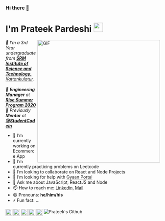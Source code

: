 ### Hi there 👋

# I'm Prateek Pardeshi&nbsp;<img src="https://media.giphy.com/media/1kTKNOKJKZNNIaabXB/giphy.gif" width="30px">




<img align="right" alt="GIF" src="https://i2.wp.com/allhtaccess.info/wp-content/uploads/2018/03/programming.gif?fit=1281%2C716&ssl=1" width="400px"/>

<p>
  <em>
    📌 I'm a 3rd Year undergraduate from <a href="https://www.srmist.edu.in/"> <b>SRM Institute of Science and Technology</b>, Kattankulatur</a>.  <br> <br>
    📌  <b>Engineering Manager</b> at <a href="https://www.risesummer2020.org/team3"> <b>Rise Summer Program 2020</b></a>  <br>
    📌  Previously <b>Mentor</b> at <a href="https://github.com/StudentCode-in"> <b>@StudentCodein</b></a>  <br>
   
  </em>  
</p>

- 🔭 I’m currently working on Ecommerce App
- 🌱 I’m currently practicing problems on Leetcode
- 👯 I’m looking to collaborate on React and Node Projects
- 🤔 I’m looking for help with [Gyaan Portal](https://github.com/Gyaan-Portal)
- 💬 Ask me about JavaScript, ReactJS and Node
- 📫 How to reach me: [Linkedin](https://www.linkedin.com/in/prateek-pardeshi6/), [Mail](mailto:pp7073@srmist.edu.in)
- 😄 Pronouns: **he/him/his**
- ⚡ Fun fact: ...

<a href="https://twitter.com/reach_prateek">
  <img align="left" alt="Prateek's Twitter" width="22px" src="https://cdn.jsdelivr.net/npm/simple-icons@v3/icons/twitter.svg" />
</a>
<a href="https://github.com/the-coder-dude">
  <img align="left" alt="Prateek's github" width="22px" src="https://cdn.jsdelivr.net/npm/simple-icons@v3/icons/github.svg" />
</a>
<a href="https://www.linkedin.com/in/prateek-pardeshi6/">
  <img align="left" alt="Prateek's LinkdeIN" width="22px" src="https://cdn.jsdelivr.net/npm/simple-icons@v3/icons/linkedin.svg" />
</a>
<a href="https://www.instagram.com/prateek.pardeshi/">
  <img align="left" alt="Prateek's Instagram" width="22px" src="https://cdn.jsdelivr.net/npm/simple-icons@v3/icons/instagram.svg" />
</a>
<a href="https://medium.com/">
  <img align="left" alt="Prateek's Medium" width="22px" src="https://cdn.jsdelivr.net/npm/simple-icons@v3/icons/medium.svg" />
</a>

![Prateek's Github](https://github-readme-stats.vercel.app/api?username=the-coder-dude&show_icons=true&hide_border=true)
